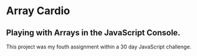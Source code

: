 # Array Cardio

## Playing with Arrays in the JavaScript Console.

This project was my fouth assignment within a 30 day JavaScript challenge.
